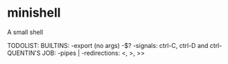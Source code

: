 # minishell
A small shell

TODOLIST:
	BUILTINS:
		-export (no args)
		-$?
		-signals: ctrl-C, ctrl-D and ctrl-\
QUENTIN'S JOB:
	-pipes |
	-redirections: <, >, >>
	